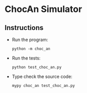 # ChocAn Simulator

## Instructions

- Run the program:

  ```
  python -m choc_an
  ```

- Run the tests:

  ```
  python test_choc_an.py
  ```

- Type check the source code:

  ```
  mypy choc_an test_choc_an.py
  ```
